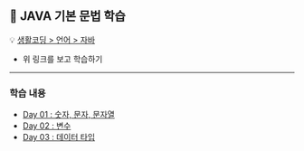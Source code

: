 ## :runner: JAVA 기본 문법 학습

:bulb: [생활코딩 > 언어 > 자바](https://opentutorials.org/course/1223)
* 위 링크를 보고 학습하기  
---
### 학습 내용
- [Day 01 : 숫자, 문자, 문자열](./Day01)  
- [Day 02 : 변수](./Day02)
- [Day 03 : 데이터 타입](./Day03)
